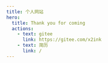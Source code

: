 ```yaml
---
title: 个人网站
hero:
  title: Thank you for coming
  actions:
    - text: gitee
      link: https://gitee.com/x2ink
    - text: 简历
      link: /
---
```


